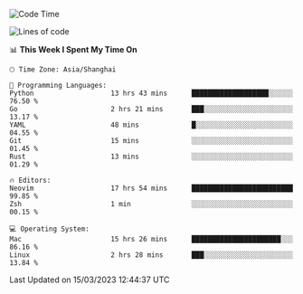 <!--START_SECTION:waka-->
![Code Time](http://img.shields.io/badge/Code%20Time-1%2C211%20hrs%2042%20mins-blue)

![Lines of code](https://img.shields.io/badge/From%20Hello%20World%20I%27ve%20Written-105.7%20thousand%20lines%20of%20code-blue)

📊 **This Week I Spent My Time On** 

```text
🕑︎ Time Zone: Asia/Shanghai

💬 Programming Languages: 
Python                   13 hrs 43 mins      ███████████████████░░░░░░   76.50 % 
Go                       2 hrs 21 mins       ███░░░░░░░░░░░░░░░░░░░░░░   13.17 % 
YAML                     48 mins             █░░░░░░░░░░░░░░░░░░░░░░░░   04.55 % 
Git                      15 mins             ░░░░░░░░░░░░░░░░░░░░░░░░░   01.45 % 
Rust                     13 mins             ░░░░░░░░░░░░░░░░░░░░░░░░░   01.29 % 

🔥 Editors: 
Neovim                   17 hrs 54 mins      █████████████████████████   99.85 % 
Zsh                      1 min               ░░░░░░░░░░░░░░░░░░░░░░░░░   00.15 % 

💻 Operating System: 
Mac                      15 hrs 26 mins      ██████████████████████░░░   86.16 % 
Linux                    2 hrs 28 mins       ███░░░░░░░░░░░░░░░░░░░░░░   13.84 % 
```


 Last Updated on 15/03/2023 12:44:37 UTC
<!--END_SECTION:waka-->

